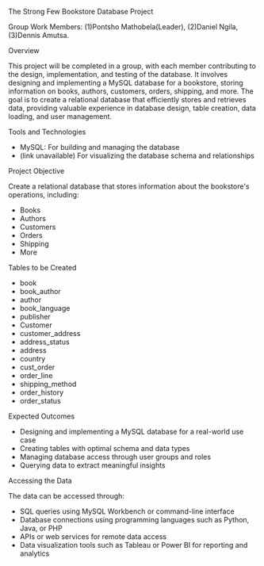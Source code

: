 The Strong Few Bookstore Database Project

Group Work
Members:
(1)Pontsho Mathobela(Leader),
(2)Daniel Ngila,
(3)Dennis Amutsa.

Overview

This project will be completed in a group, with each member contributing to the design, implementation, and testing of the database.
It involves designing and implementing a MySQL database for a bookstore, storing information on books, authors, customers, orders, shipping, and more. The goal is to create a relational database that efficiently stores and retrieves data, providing valuable experience in database design, table creation, data loading, and user management.

Tools and Technologies

- MySQL: For building and managing the database
- (link unavailable) For visualizing the database schema and relationships

Project Objective

Create a relational database that stores information about the bookstore's operations, including:

- Books
- Authors
- Customers
- Orders
- Shipping
- More

Tables to be Created

- book
- book_author
- author
- book_language
- publisher
- Customer
- customer_address
- address_status
- address
- country
- cust_order
- order_line
- shipping_method
- order_history
- order_status

Expected Outcomes

- Designing and implementing a MySQL database for a real-world use case
- Creating tables with optimal schema and data types
- Managing database access through user groups and roles
- Querying data to extract meaningful insights

Accessing the Data

The data can be accessed through:

- SQL queries using MySQL Workbench or command-line interface
- Database connections using programming languages such as Python, Java, or PHP
- APIs or web services for remote data access
- Data visualization tools such as Tableau or Power BI for reporting and analytics



